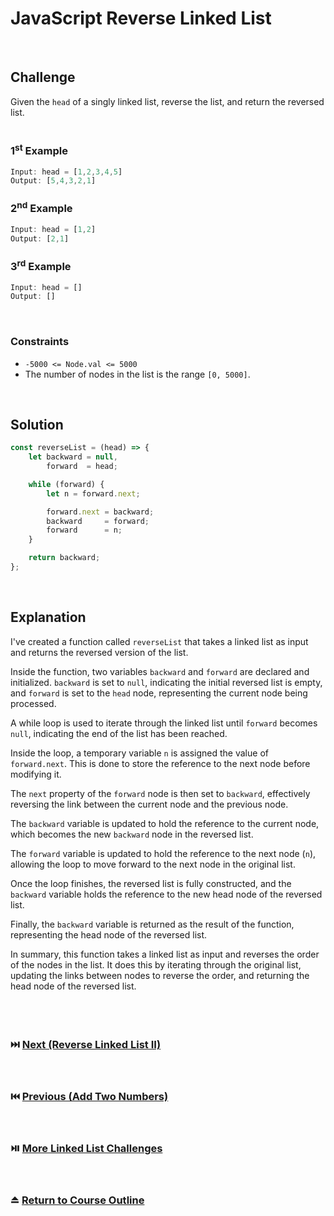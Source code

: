 # JavaScript Reverse Linked List
<br/>

## Challenge
Given the `head` of a singly linked list, reverse the list, and return the reversed list.
<br/>
<br/>

### 1<sup>st</sup> Example

```JavaScript
Input: head = [1,2,3,4,5]
Output: [5,4,3,2,1]
```

### 2<sup>nd</sup> Example

```JavaScript
Input: head = [1,2]
Output: [2,1]
```

### 3<sup>rd</sup> Example

```JavaScript
Input: head = []
Output: []
```

<br/>

### Constraints

- `-5000 <= Node.val <= 5000`
- The number of nodes in the list is the range `[0, 5000]`.

<br/>

## Solution

```JavaScript
const reverseList = (head) => {
    let backward = null,
        forward  = head;

    while (forward) {
        let n = forward.next;

        forward.next = backward;
        backward     = forward;
        forward      = n;
    }

    return backward;
};
```

<br/>

## Explanation

I've created a function called `reverseList` that takes a linked list as input and returns the reversed version of the list.
<br/>

Inside the function, two variables `backward` and `forward` are declared and initialized. `backward` is set to `null`, indicating the initial reversed list is empty, and `forward` is set to the `head` node, representing the current node being processed.
<br/>

A while loop is used to iterate through the linked list until `forward` becomes `null`, indicating the end of the list has been reached.
<br/>

Inside the loop, a temporary variable `n` is assigned the value of `forward.next`. This is done to store the reference to the next node before modifying it.
<br/>

The `next` property of the `forward` node is then set to `backward`, effectively reversing the link between the current node and the previous node.
<br/>

The `backward` variable is updated to hold the reference to the current node, which becomes the new `backward` node in the reversed list.
<br/>

The `forward` variable is updated to hold the reference to the next node (`n`), allowing the loop to move forward to the next node in the original list.
<br/>

Once the loop finishes, the reversed list is fully constructed, and the `backward` variable holds the reference to the new head node of the reversed list.
<br/>

Finally, the `backward` variable is returned as the result of the function, representing the head node of the reversed list.
<br/>

In summary, this function takes a linked list as input and reverses the order of the nodes in the list. It does this by iterating through the original list, updating the links between nodes to reverse the order, and returning the head node of the reversed list.
<br/>
<br/>
<br/>
<br/>

### :next_track_button: [Next (Reverse Linked List II)][Next]
<br/>

### :previous_track_button: [Previous (Add Two Numbers)][Previous]
<br/>

### :play_or_pause_button: [More Linked List Challenges][More]
<br/>

### :eject_button: [Return to Course Outline][Return]
<br/>

[Next]: https://github.com/Superklok/JavaScriptLinkedLists/blob/main/JavaScriptReverseLinkedListII.md
[Previous]: https://github.com/Superklok/JavaScriptLinkedLists/blob/main/JavaScriptAddTwoNumbers.md
[More]: https://github.com/Superklok/JavaScriptLinkedLists
[Return]: https://github.com/Superklok/LearnJavaScript